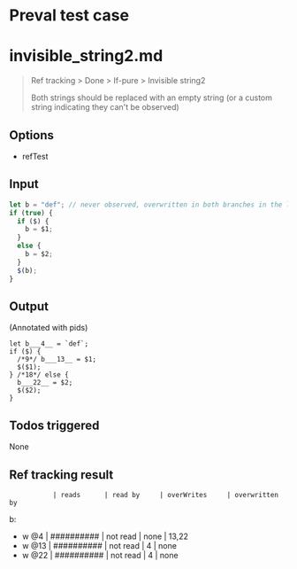 # Preval test case

# invisible_string2.md

> Ref tracking > Done > If-pure > Invisible string2
>
> Both strings should be replaced with an empty string (or a custom string indicating they can't be observed)

## Options

- refTest

## Input

`````js filename=intro
let b = "def"; // never observed, overwritten in both branches in the loop
if (true) {
  if ($) {
    b = $1;
  }
  else {
    b = $2;
  }
  $(b);
}
`````


## Output

(Annotated with pids)

`````filename=intro
let b___4__ = `def`;
if ($) {
  /*9*/ b___13__ = $1;
  $($1);
} /*18*/ else {
  b___22__ = $2;
  $($2);
}
`````


## Todos triggered


None


## Ref tracking result


               | reads      | read by     | overWrites     | overwritten by
b:
  - w @4       | ########## | not read    | none           | 13,22
  - w @13      | ########## | not read    | 4              | none
  - w @22      | ########## | not read    | 4              | none
